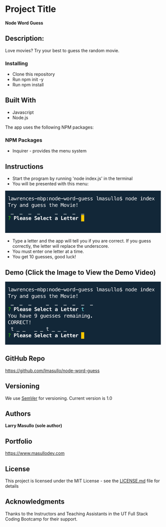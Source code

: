 # Project Title

**Node Word Guess**

## Description:

Love movies? Try your best to guess the random movie.

### Installing

* Clone this repository
* Run npm init -y
* Run npm install

## Built With

* Javascript
* Node.js

The app uses the following NPM packages: 

### NPM Packages

* Inquirer - provides the menu system

## Instructions

* Start the program by running 'node index.js' in the terminal
* You will be presented with this menu:

![alt text](images/main.png "Main Menu")

* Type a letter and the app will tell you if you are correct. If you guess correctly, the letter will replace the underscore.
* You must enter one letter at a time.
* You get 10 guesses, good luck!

## Demo (Click the Image to View the Demo Video)

[![Watch the video](images/main2.png)](https://www.youtube.com/embed/4BBPZ4oSlco "Main Menu")

## GitHub Repo
https://github.com/lmasullo/node-word-guess

## Versioning

We use [SemVer](http://semver.org/) for versioning. 
Current version is 1.0

## Authors

**Larry Masullo (sole author)**

## Portfolio
https://www.masullodev.com

## License

This project is licensed under the MIT License - see the [LICENSE.md](LICENSE.md) file for details

## Acknowledgments

Thanks to the Instructors and Teaching Assistants in the UT Full Stack Coding Bootcamp for their support. 
